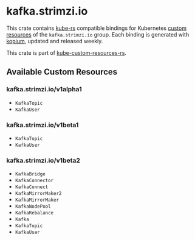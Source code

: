 <!--
SPDX-FileCopyrightText: The kube-custom-resources-rs Authors
SPDX-License-Identifier: 0BSD
 -->

# kafka.strimzi.io

This crate contains [kube-rs](https://kube.rs/) compatible bindings for Kubernetes [custom resources](https://kubernetes.io/docs/tasks/extend-kubernetes/custom-resources/custom-resource-definitions/) of the `kafka.strimzi.io` group. Each binding is generated with [kopium](https://github.com/kube-rs/kopium), updated and released weekly.

This crate is part of [kube-custom-resources-rs](https://github.com/metio/kube-custom-resources-rs).

## Available Custom Resources

### kafka.strimzi.io/v1alpha1
- `KafkaTopic`
- `KafkaUser`
### kafka.strimzi.io/v1beta1
- `KafkaTopic`
- `KafkaUser`
### kafka.strimzi.io/v1beta2
- `KafkaBridge`
- `KafkaConnector`
- `KafkaConnect`
- `KafkaMirrorMaker2`
- `KafkaMirrorMaker`
- `KafkaNodePool`
- `KafkaRebalance`
- `Kafka`
- `KafkaTopic`
- `KafkaUser`
